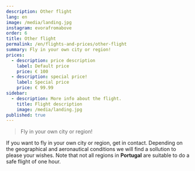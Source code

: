 ```yaml
---
description: Other flight
lang: en
image: /media/landing.jpg
instagram: evorafromabove
order: 6
title: Other flight
permalink: /en/flights-and-prices/other-flight
summary: Fly in your own city or region!
prices:
  - description: price description
    label: Default price
    price: € 100
  - description: special price!
    label: Special price
    price: € 99.99
sidebar:
  - description: More info about the flight.
    title: Flight description
    image: /media/landing.jpg
published: true
---
```

> Fly in your own city or region!

If you want to fly in your own city or region, get in contact. Depending on the geographical and aeronautical conditions we will find a sollution to please your wishes. Note that not all regions in **Portugal** are suitable to do a safe flight of one hour.




